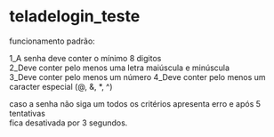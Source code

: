 # teladelogin_teste

funcionamento padrão:

1_A senha deve conter o mínimo 8 digitos <br>
2_Deve conter pelo menos uma letra maiúscula e minúscula <br>
3_Deve conter pelo menos um número
4_Deve conter pelo menos um caracter especial (@, &, *, ^) <br>

caso a senha não siga um todos os critérios apresenta erro e após 5 tentativas <br> fica desativada por 3 segundos.
